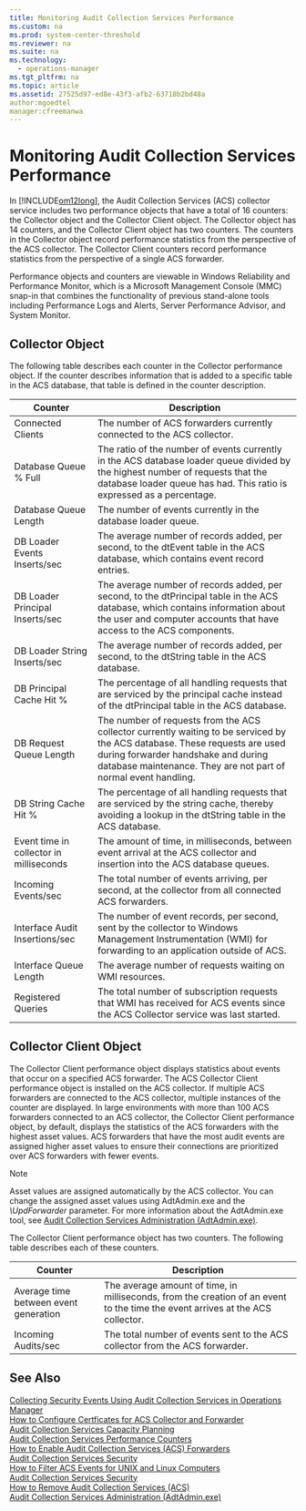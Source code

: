 ```yaml
---
title: Monitoring Audit Collection Services Performance
ms.custom: na
ms.prod: system-center-threshold
ms.reviewer: na
ms.suite: na
ms.technology: 
  - operations-manager
ms.tgt_pltfrm: na
ms.topic: article
ms.assetid: 27525d97-ed8e-43f3-afb2-63718b2bd48a
author:mgoedtel
manager:cfreemanwa
---
```

# Monitoring Audit Collection Services Performance
In [!INCLUDE[om12long](../../om/manage/includes/om12long_md.md)], the Audit Collection Services \(ACS\) collector service includes two performance objects that have a total of 16 counters: the Collector object and the Collector Client object. The Collector object has 14 counters, and the Collector Client object has two counters. The counters in the Collector object record performance statistics from the perspective of the ACS collector. The Collector Client counters record performance statistics from the perspective of a single ACS forwarder.  
  
Performance objects and counters are viewable in Windows Reliability and Performance Monitor, which is a Microsoft Management Console \(MMC\) snap\-in that combines the functionality of previous stand\-alone tools including Performance Logs and Alerts, Server Performance Advisor, and System Monitor.  
  
## Collector Object  
The following table describes each counter in the Collector performance object. If the counter describes information that is added to a specific table in the ACS database, that table is defined in the counter description.  
  
|Counter|Description|  
|-----------|---------------|  
|Connected Clients|The number of ACS forwarders currently connected to the ACS collector.|  
|Database Queue % Full|The ratio of the number of events currently in the ACS database loader queue divided by the highest number of requests that the database loader queue has had. This ratio is expressed as a percentage.|  
|Database Queue Length|The number of events currently in the database loader queue.|  
|DB Loader Events Inserts\/sec|The average number of records added, per second, to the dtEvent table in the ACS database, which contains event record entries.|  
|DB Loader Principal Inserts\/sec|The average number of records added, per second, to the dtPrincipal table in the ACS database, which contains information about the user and computer accounts that have access to the ACS components.|  
|DB Loader String Inserts\/sec|The average number of records added, per second, to the dtString table in the ACS database.|  
|DB Principal Cache Hit %|The percentage of all handling requests that are serviced by the principal cache instead of the dtPrincipal table in the ACS database.|  
|DB Request Queue Length|The number of requests from the ACS collector currently waiting to be serviced by the ACS database. These requests are used during forwarder handshake and during database maintenance. They are not part of normal event handling.|  
|DB String Cache Hit %|The percentage of all handling requests that are serviced by the string cache, thereby avoiding a lookup in the dtString table in the ACS database.|  
|Event time in collector in milliseconds|The amount of time, in milliseconds, between event arrival at the ACS collector and insertion into the ACS database queues.|  
|Incoming Events\/sec|The total number of events arriving, per second, at the collector from all connected ACS forwarders.|  
|Interface Audit Insertions\/sec|The number of event records, per second, sent by the collector to Windows Management Instrumentation \(WMI\) for forwarding to an application outside of ACS.|  
|Interface Queue Length|The average number of requests waiting on WMI resources.|  
|Registered Queries|The total number of subscription requests that WMI has received for ACS events since the ACS Collector service was last started.|  
  
## Collector Client Object  
The Collector Client performance object displays statistics about events that occur on a specified ACS forwarder. The ACS Collector Client performance object is installed on the ACS collector. If multiple ACS forwarders are connected to the ACS collector, multiple instances of the counter are displayed. In large environments with more than 100 ACS forwarders connected to an ACS collector, the Collector Client performance object, by default, displays the statistics of the ACS forwarders with the highest asset values. ACS forwarders that have the most audit events are assigned higher asset values to ensure their connections are prioritized over ACS forwarders with fewer events.  
  
> [!NOTE]  
> Asset values are assigned automatically by the ACS collector. You can change the assigned asset values using AdtAdmin.exe and the *\\UpdForwarder* parameter. For more information about the AdtAdmin.exe tool, see [Audit Collection Services Administration &#40;AdtAdmin.exe&#41;](../../om/manage/Audit-Collection-Services-Administration--AdtAdmin.exe-.md).  
  
The Collector Client performance object has two counters. The following table describes each of these counters.  
  
|Counter|Description|  
|-----------|---------------|  
|Average time between event generation|The average amount of time, in milliseconds, from the creation of an event to the time the event arrives at the ACS collector.|  
|Incoming Audits\/sec|The total number of events sent to the ACS collector from the ACS forwarder.|  
  
## See Also  
[Collecting Security Events Using Audit Collection Services in Operations Manager](../../om/manage/Collecting-Security-Events-Using-Audit-Collection-Services-in-Operations-Manager.md)  
[How to Configure Certficates for ACS Collector and Forwarder](../../om/manage/How-to-Configure-Certficates-for-ACS-Collector-and-Forwarder.md)  
[Audit Collection Services Capacity Planning](../../om/manage/Audit-Collection-Services-Capacity-Planning.md)  
[Audit Collection Services Performance Counters](../../om/manage/Audit-Collection-Services-Performance-Counters.md)  
[How to Enable Audit Collection Services &#40;ACS&#41; Forwarders](../../om/manage/How-to-Enable-Audit-Collection-Services--ACS--Forwarders.md)  
[Audit Collection Services Security](../../om/manage/Audit-Collection-Services-Security.md)  
[How to Filter ACS Events for UNIX and Linux Computers](../../om/manage/How-to-Filter-ACS-Events-for-UNIX-and-Linux-Computers.md)  
[Audit Collection Services Security](../../om/manage/Audit-Collection-Services-Security.md)  
[How to Remove Audit Collection Services &#40;ACS&#41;](../../om/manage/How-to-Remove-Audit-Collection-Services--ACS-.md)  
[Audit Collection Services Administration &#40;AdtAdmin.exe&#41;](../../om/manage/Audit-Collection-Services-Administration--AdtAdmin.exe-.md)  
  
